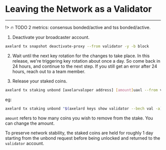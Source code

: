 # Leaving the Network as a Validator
-----------


!> :fire: TODO 2 metrics: consensus bonded/active and tss bonded/active.

1. Deactivate your broadcaster account.
```bash
axelard tx snapshot deactivate-proxy --from validator -y -b block
```

2. Wait until the next key rotation for the changes to take place. In this release, we're triggering key rotation about once a day. So come back in 24 hours, and continue to the next step. If you still get an error after 24 hours, reach out to a team member.

3. Release your staked coins.
```bash
axelard tx staking unbond [axelarvaloper address] [amount]uaxl --from validator -y -b block
```
eg:
```bash
axelard tx staking unbond "$(axelard keys show validator --bech val -a)" 100000000uaxl --from validator -y -b block
```
`amount` refers to how many coins you wish to remove from the stake. You can change the amount.

To preserve network stability, the staked coins are held for roughly 1 day starting from the unbond request before being unlocked and returned to the `validator` account.
